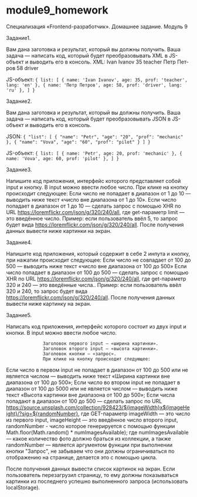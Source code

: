 # module9_homework
Специализация «Frontend-разработчик». Домашнее задание. Модуль 9

Задание1.

Вам дана заготовка и результат, который вы должны получить. Ваша задача — написать код, 
который будет преобразовывать XML в JS-объект и выводить его в консоль. XML:
 <list>
   <student>
     <name lang="en">
       <first>Ivan</first>
      <second>Ivanov</second>
     </name>
     <age>35</age>
     <prof>teacher</prof>
   </student>
   <student>
     <name lang="ru">
       <first>Петр</first>
       <second>Петров</second>
    </name>
     <age>58</age>
    <prof>driver</prof>
   </student>
 </list> 
  
  JS-объект:
`{
  list: [
    { name: 'Ivan Ivanov', age: 35, prof: 'teacher', lang: 'en' },
    { name: 'Петр Петров', age: 58, prof: 'driver', lang: 'ru' },
  ]
}`
     
     
Задание2.

Вам дана заготовка и результат, который вы должны получить. Ваша задача — написать код, 
который будет преобразовывать JSON в JS-объект и выводить его в консоль.

JSON:
`{
 "list": [
  {
   "name": "Petr",
   "age": "20",
   "prof": "mechanic"
  },
  {
   "name": "Vova",
   "age": "60",
   "prof": "pilot"
  }
 ]
}`

JS-объект:
`{
  list: [
    { name: 'Petr', age: 20, prof: 'mechanic' },
    { name: 'Vova', age: 60, prof: 'pilot' },
  ]
}`


Задание3.     

Напишите код приложения, интерфейс которого представляет собой input и кнопку. В input можно ввести любое число. 
При клике на кнопку происходит следующее:
Если число не попадает в диапазон от 1 до 10 — выводить ниже текст «число вне диапазона от 1 до 10».
Если число попадает в диапазон от 1 до 10 — сделать запрос c помощью XHR по URL
https://loremflickr.com/json/g/320/240/all, 
где get-параметр limit — это введённое число.
Пример: если пользователь ввёл 5, то запрос будет вида https://loremflickr.com/json/g/320/240/all.
После получения данных вывести ниже картинки на экран.
                
Задание4. 

Напишите код приложения, который содержит в себе 2 инпута и кнопку, при нажатии происходит следующее:
Если число не совпадает от 100 до 500 — выводить ниже текст «число вне диапазона от 100 до 500»
Если число попадает в диапазон от 100 до 500 — сделать запрос c помощью XHR по URL 
https://loremflickr.com/json/g/320/240/all, 
где get-параметр 320 и 240 — это введённые числа..
Пример: если пользователь ввёл 320 и 240, то запрос будет вида https://loremflickr.com/json/g/320/240/all.
После получения данных вывести ниже картинку на экран.
                 
Задание5.

Написать код приложения, интерфейс которого состоит из двух input и кнопки. В input можно ввести любое число.

                  Заголовок первого input — «ширина картинки».
                  Заголовок второго input — «высота картинки».
                  Заголовок кнопки — «запрос».
                  При клике на кнопку происходит следующее:

Если число в первом input не попадает в диапазон от 100 до 500 или не является числом — выводить ниже текст
                  «Ширина картинки вне диапазона от 100 до 500»;
                  Если число во втором input не попадает в диапазон от 100 до 5000 или не является числом — выводить ниже текст 
                  «Высота картинки вне диапазона от 100 до 500»;
                  Если числа попадают в диапазон от 100 до 500 — сделать запрос по URL
                  https://source.unsplash.com/collection/928423/${imageWidth}x${imageHeight}/?sig=${randomNumber},
                  где GET-параметр imageWidth — это число из первого input, imageHeight — это введённое число второго input, 
                  randomNumber - число которое генерируется с помощью функции Math.floor(Math.random() * numImagesAvailable);
                  где numImagesAvailable — какое количество фото должно браться из коллекции, а также randomNumber — является 
                  аргументом функции при выполнении кнопки "Запрос", не забываем что они должны ограничиваться по отображению на
                  странице, делается это с помощью цикла.

После получения данных вывести список картинок на экран.
Если пользователь перезагрузил страницу, то ему должны показываться картинки из последнего 
успешно выполненного запроса (использовать localStorage).
